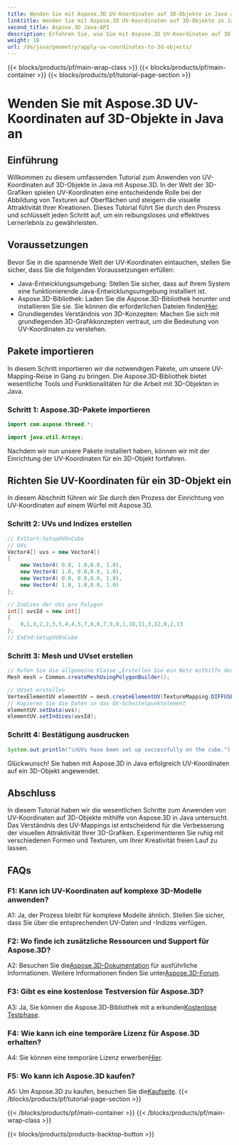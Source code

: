 ```yaml
---
title: Wenden Sie mit Aspose.3D UV-Koordinaten auf 3D-Objekte in Java an
linktitle: Wenden Sie mit Aspose.3D UV-Koordinaten auf 3D-Objekte in Java an
second_title: Aspose.3D Java-API
description: Erfahren Sie, wie Sie mit Aspose.3D UV-Koordinaten auf 3D-Objekte in Java anwenden. Verbessern Sie Ihre Grafiken mit dieser Schritt-für-Schritt-Anleitung.
weight: 18
url: /de/java/geometry/apply-uv-coordinates-to-3d-objects/
---
```


{{< blocks/products/pf/main-wrap-class >}}
{{< blocks/products/pf/main-container >}}
{{< blocks/products/pf/tutorial-page-section >}}

# Wenden Sie mit Aspose.3D UV-Koordinaten auf 3D-Objekte in Java an

## Einführung

Willkommen zu diesem umfassenden Tutorial zum Anwenden von UV-Koordinaten auf 3D-Objekte in Java mit Aspose.3D. In der Welt der 3D-Grafiken spielen UV-Koordinaten eine entscheidende Rolle bei der Abbildung von Texturen auf Oberflächen und steigern die visuelle Attraktivität Ihrer Kreationen. Dieses Tutorial führt Sie durch den Prozess und schlüsselt jeden Schritt auf, um ein reibungsloses und effektives Lernerlebnis zu gewährleisten.

## Voraussetzungen

Bevor Sie in die spannende Welt der UV-Koordinaten eintauchen, stellen Sie sicher, dass Sie die folgenden Voraussetzungen erfüllen:

- Java-Entwicklungsumgebung: Stellen Sie sicher, dass auf Ihrem System eine funktionierende Java-Entwicklungsumgebung installiert ist.
-  Aspose.3D-Bibliothek: Laden Sie die Aspose.3D-Bibliothek herunter und installieren Sie sie. Sie können die erforderlichen Dateien finden[Hier](https://releases.aspose.com/3d/java/).
- Grundlegendes Verständnis von 3D-Konzepten: Machen Sie sich mit grundlegenden 3D-Grafikkonzepten vertraut, um die Bedeutung von UV-Koordinaten zu verstehen.

## Pakete importieren

In diesem Schritt importieren wir die notwendigen Pakete, um unsere UV-Mapping-Reise in Gang zu bringen. Die Aspose.3D-Bibliothek bietet wesentliche Tools und Funktionalitäten für die Arbeit mit 3D-Objekten in Java.

### Schritt 1: Aspose.3D-Pakete importieren

```java
import com.aspose.threed.*;

import java.util.Arrays;
```

Nachdem wir nun unsere Pakete installiert haben, können wir mit der Einrichtung der UV-Koordinaten für ein 3D-Objekt fortfahren.

## Richten Sie UV-Koordinaten für ein 3D-Objekt ein

In diesem Abschnitt führen wir Sie durch den Prozess der Einrichtung von UV-Koordinaten auf einem Würfel mit Aspose.3D.

### Schritt 2: UVs und Indizes erstellen

```java
// ExStart:SetupUVOnCube
// UVs
Vector4[] uvs = new Vector4[]
{
    new Vector4( 0.0, 1.0,0.0, 1.0),
    new Vector4( 1.0, 0.0,0.0, 1.0),
    new Vector4( 0.0, 0.0,0.0, 1.0),
    new Vector4( 1.0, 1.0,0.0, 1.0)
};

// Indizes der UVs pro Polygon
int[] uvsId = new int[]
{
    0,1,3,2,2,3,5,4,4,5,7,6,6,7,9,8,1,10,11,3,12,0,2,13
};
// ExEnd:SetupUVOnCube
```

### Schritt 3: Mesh und UVset erstellen

```java
// Rufen Sie die allgemeine Klasse „Erstellen Sie ein Netz mithilfe der Polygon-Builder-Methode“ auf, um eine Netzinstanz festzulegen
Mesh mesh = Common.createMeshUsingPolygonBuilder();

// UVset erstellen
VertexElementUV elementUV = mesh.createElementUV(TextureMapping.DIFFUSE, MappingMode.POLYGON_VERTEX, ReferenceMode.INDEX_TO_DIRECT);
// Kopieren Sie die Daten in das UV-Scheitelpunktelement
elementUV.setData(uvs);
elementUV.setIndices(uvsId);
```

### Schritt 4: Bestätigung ausdrucken

```java
System.out.println("\nUVs have been set up successfully on the cube.");
```

Glückwunsch! Sie haben mit Aspose.3D in Java erfolgreich UV-Koordinaten auf ein 3D-Objekt angewendet.

## Abschluss

In diesem Tutorial haben wir die wesentlichen Schritte zum Anwenden von UV-Koordinaten auf 3D-Objekte mithilfe von Aspose.3D in Java untersucht. Das Verständnis des UV-Mappings ist entscheidend für die Verbesserung der visuellen Attraktivität Ihrer 3D-Grafiken. Experimentieren Sie ruhig mit verschiedenen Formen und Texturen, um Ihrer Kreativität freien Lauf zu lassen.

## FAQs

### F1: Kann ich UV-Koordinaten auf komplexe 3D-Modelle anwenden?

A1: Ja, der Prozess bleibt für komplexe Modelle ähnlich. Stellen Sie sicher, dass Sie über die entsprechenden UV-Daten und -Indizes verfügen.

### F2: Wo finde ich zusätzliche Ressourcen und Support für Aspose.3D?

 A2: Besuchen Sie die[Aspose.3D-Dokumentation](https://reference.aspose.com/3d/java/) für ausführliche Informationen. Weitere Informationen finden Sie unter[Aspose.3D-Forum](https://forum.aspose.com/c/3d/18).

### F3: Gibt es eine kostenlose Testversion für Aspose.3D?

 A3: Ja, Sie können die Aspose.3D-Bibliothek mit a erkunden[Kostenlose Testphase](https://releases.aspose.com/).

### F4: Wie kann ich eine temporäre Lizenz für Aspose.3D erhalten?

 A4: Sie können eine temporäre Lizenz erwerben[Hier](https://purchase.aspose.com/temporary-license/).

### F5: Wo kann ich Aspose.3D kaufen?

 A5: Um Aspose.3D zu kaufen, besuchen Sie die[Kaufseite](https://purchase.aspose.com/buy).
{{< /blocks/products/pf/tutorial-page-section >}}

{{< /blocks/products/pf/main-container >}}
{{< /blocks/products/pf/main-wrap-class >}}

{{< blocks/products/products-backtop-button >}}
